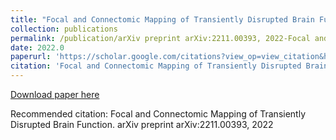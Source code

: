 ```yaml
---
title: "Focal and Connectomic Mapping of Transiently Disrupted Brain Function"
collection: publications
permalink: /publication/arXiv preprint arXiv:2211.00393, 2022-Focal and Connectomic Mapping of Transiently Disrupted Brain Function
date: 2022.0
paperurl: 'https://scholar.google.com/citations?view_op=view_citation&hl=en&user=CVvowJAAAAAJ&pagesize=100&citation_for_view=CVvowJAAAAAJ:YFjsv_pBGBYC'
citation: 'Focal and Connectomic Mapping of Transiently Disrupted Brain Function. arXiv preprint arXiv:2211.00393, 2022'
---
```

[Download paper here](https://scholar.google.com/citations?view_op=view_citation&hl=en&user=CVvowJAAAAAJ&pagesize=100&citation_for_view=CVvowJAAAAAJ:YFjsv_pBGBYC)

Recommended citation: Focal and Connectomic Mapping of Transiently Disrupted Brain Function. arXiv preprint arXiv:2211.00393, 2022